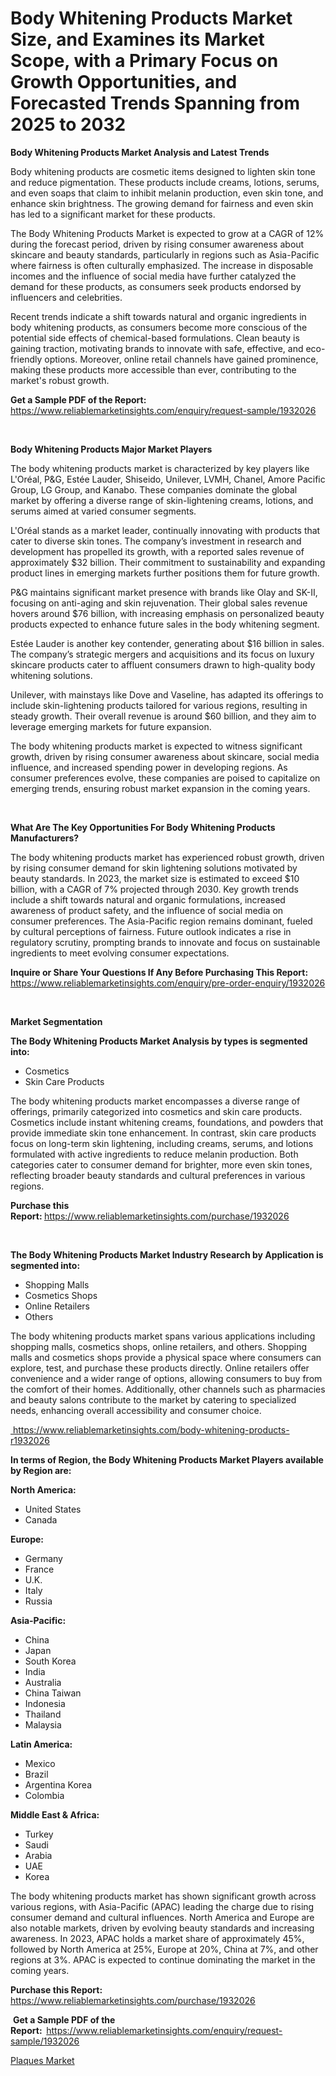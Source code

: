 <p><h1>Body Whitening Products Market Size, and Examines its Market Scope, with a Primary Focus on Growth Opportunities, and Forecasted Trends Spanning from 2025 to 2032</h1></p><p><strong>Body Whitening Products Market Analysis and Latest Trends</strong></p>
<p><p>Body whitening products are cosmetic items designed to lighten skin tone and reduce pigmentation. These products include creams, lotions, serums, and even soaps that claim to inhibit melanin production, even skin tone, and enhance skin brightness. The growing demand for fairness and even skin has led to a significant market for these products.</p><p>The Body Whitening Products Market is expected to grow at a CAGR of 12% during the forecast period, driven by rising consumer awareness about skincare and beauty standards, particularly in regions such as Asia-Pacific where fairness is often culturally emphasized. The increase in disposable incomes and the influence of social media have further catalyzed the demand for these products, as consumers seek products endorsed by influencers and celebrities.</p><p>Recent trends indicate a shift towards natural and organic ingredients in body whitening products, as consumers become more conscious of the potential side effects of chemical-based formulations. Clean beauty is gaining traction, motivating brands to innovate with safe, effective, and eco-friendly options. Moreover, online retail channels have gained prominence, making these products more accessible than ever, contributing to the market's robust growth.</p></p>
<p><strong>Get a Sample PDF of the Report:&nbsp;</strong> <a href="https://www.reliablemarketinsights.com/enquiry/request-sample/1932026?utm_campaign=2981&utm_medium=2&utm_source=Github&utm_content=ia&utm_term=05042025&utm_id=body-whitening-products">https://www.reliablemarketinsights.com/enquiry/request-sample/1932026</a></p>
<p>&nbsp;</p>
<p><strong>Body Whitening Products Major Market Players</strong></p>
<p><p>The body whitening products market is characterized by key players like L'Oréal, P&G, Estée Lauder, Shiseido, Unilever, LVMH, Chanel, Amore Pacific Group, LG Group, and Kanabo. These companies dominate the global market by offering a diverse range of skin-lightening creams, lotions, and serums aimed at varied consumer segments.</p><p>L'Oréal stands as a market leader, continually innovating with products that cater to diverse skin tones. The company’s investment in research and development has propelled its growth, with a reported sales revenue of approximately $32 billion. Their commitment to sustainability and expanding product lines in emerging markets further positions them for future growth.</p><p>P&G maintains significant market presence with brands like Olay and SK-II, focusing on anti-aging and skin rejuvenation. Their global sales revenue hovers around $76 billion, with increasing emphasis on personalized beauty products expected to enhance future sales in the body whitening segment.</p><p>Estée Lauder is another key contender, generating about $16 billion in sales. The company’s strategic mergers and acquisitions and its focus on luxury skincare products cater to affluent consumers drawn to high-quality body whitening solutions.</p><p>Unilever, with mainstays like Dove and Vaseline, has adapted its offerings to include skin-lightening products tailored for various regions, resulting in steady growth. Their overall revenue is around $60 billion, and they aim to leverage emerging markets for future expansion.</p><p>The body whitening products market is expected to witness significant growth, driven by rising consumer awareness about skincare, social media influence, and increased spending power in developing regions. As consumer preferences evolve, these companies are poised to capitalize on emerging trends, ensuring robust market expansion in the coming years.</p></p>
<p>&nbsp;</p>
<p><strong>What Are The Key Opportunities For Body Whitening Products Manufacturers?</strong></p>
<p><p>The body whitening products market has experienced robust growth, driven by rising consumer demand for skin lightening solutions motivated by beauty standards. In 2023, the market size is estimated to exceed $10 billion, with a CAGR of 7% projected through 2030. Key growth trends include a shift towards natural and organic formulations, increased awareness of product safety, and the influence of social media on consumer preferences. The Asia-Pacific region remains dominant, fueled by cultural perceptions of fairness. Future outlook indicates a rise in regulatory scrutiny, prompting brands to innovate and focus on sustainable ingredients to meet evolving consumer expectations.</p></p>
<p><strong>Inquire or Share Your Questions If Any Before Purchasing This Report:</strong> <a href="https://www.reliablemarketinsights.com/enquiry/pre-order-enquiry/1932026?utm_campaign=2981&utm_medium=2&utm_source=Github&utm_content=ia&utm_term=05042025&utm_id=body-whitening-products">https://www.reliablemarketinsights.com/enquiry/pre-order-enquiry/1932026</a></p>
<p>&nbsp;</p>
<p><strong>Market Segmentation</strong></p>
<p><strong>The Body Whitening Products Market Analysis by types is segmented into:</strong></p>
<p><ul><li>Cosmetics</li><li>Skin Care Products</li></ul></p>
<p><p>The body whitening products market encompasses a diverse range of offerings, primarily categorized into cosmetics and skin care products. Cosmetics include instant whitening creams, foundations, and powders that provide immediate skin tone enhancement. In contrast, skin care products focus on long-term skin lightening, including creams, serums, and lotions formulated with active ingredients to reduce melanin production. Both categories cater to consumer demand for brighter, more even skin tones, reflecting broader beauty standards and cultural preferences in various regions.</p></p>
<p><strong>Purchase this Report:&nbsp;</strong><a href="https://www.reliablemarketinsights.com/purchase/1932026?utm_campaign=2981&utm_medium=2&utm_source=Github&utm_content=ia&utm_term=05042025&utm_id=body-whitening-products">https://www.reliablemarketinsights.com/purchase/1932026</a></p>
<p>&nbsp;</p>
<p><strong>The Body Whitening Products Market Industry Research by Application is segmented into:</strong></p>
<p><ul><li>Shopping Malls</li><li>Cosmetics Shops</li><li>Online Retailers</li><li>Others</li></ul></p>
<p><p>The body whitening products market spans various applications including shopping malls, cosmetics shops, online retailers, and others. Shopping malls and cosmetics shops provide a physical space where consumers can explore, test, and purchase these products directly. Online retailers offer convenience and a wider range of options, allowing consumers to buy from the comfort of their homes. Additionally, other channels such as pharmacies and beauty salons contribute to the market by catering to specialized needs, enhancing overall accessibility and consumer choice.</p></p>
<p><a href="https://www.reliablemarketinsights.com/body-whitening-products-r1932026?utm_campaign=2981&utm_medium=2&utm_source=Github&utm_content=ia&utm_term=05042025&utm_id=body-whitening-products">&nbsp;https://www.reliablemarketinsights.com/body-whitening-products-r1932026</a></p>
<p><strong>In terms of Region, the Body Whitening Products Market Players available by Region are:</strong></p>
<p>
    <p> <strong> North America: </strong>
        <ul>
            <li>United States</li>
            <li>Canada</li>
        </ul>
        </p> 
    <p> <strong> Europe: </strong>
        <ul>
            <li>Germany</li>
            <li>France</li>
            <li>U.K.</li>
            <li>Italy</li>
            <li>Russia</li>
        </ul>
        </p> 
    <p> <strong> Asia-Pacific: </strong>
        <ul>
            <li>China</li>
            <li>Japan</li>
            <li>South Korea</li>
            <li>India</li>
            <li>Australia</li>
            <li>China Taiwan</li>
            <li>Indonesia</li>
            <li>Thailand</li>
            <li>Malaysia</li>
        </ul>
        </p> 
    <p> <strong> Latin America: </strong>
        <ul>
            <li>Mexico</li>
            <li>Brazil</li>
            <li>Argentina Korea</li>
            <li>Colombia</li>
        </ul>
        </p> 
    <p> <strong> Middle East & Africa: </strong>
        <ul>
            <li>Turkey</li>
            <li>Saudi</li>
            <li>Arabia</li>
            <li>UAE</li>
            <li>Korea</li>
        </ul>
    </p>
    </p>
<p><p>The body whitening products market has shown significant growth across various regions, with Asia-Pacific (APAC) leading the charge due to rising consumer demand and cultural influences. North America and Europe are also notable markets, driven by evolving beauty standards and increasing awareness. In 2023, APAC holds a market share of approximately 45%, followed by North America at 25%, Europe at 20%, China at 7%, and other regions at 3%. APAC is expected to continue dominating the market in the coming years.</p></p>
<p><strong>Purchase this Report: </strong><a href="https://www.reliablemarketinsights.com/purchase/1932026?utm_campaign=2981&utm_medium=2&utm_source=Github&utm_content=ia&utm_term=05042025&utm_id=body-whitening-products">https://www.reliablemarketinsights.com/purchase/1932026</a></p>
<p>&nbsp;<strong>Get a Sample PDF of the Report:&nbsp;&nbsp;</strong><a href="https://www.reliablemarketinsights.com/enquiry/request-sample/1932026?utm_campaign=2981&utm_medium=2&utm_source=Github&utm_content=ia&utm_term=05042025&utm_id=body-whitening-products">https://www.reliablemarketinsights.com/enquiry/request-sample/1932026</a></p>
<p><strong></strong></p>
<p><p><a href="https://github.com/nibbsmantji/Market-Research-Report-List-1/blob/main/plaques-market.md?utm_campaign=2981&utm_medium=2&utm_source=Github&utm_content=ia&utm_term=05042025&utm_id=body-whitening-products">Plaques Market</a></p></p>